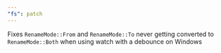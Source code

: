 ```yaml
---
"fs": patch
---
```


Fixes `RenameMode::From` and `RenameMode::To` never getting converted to `RenameMode::Both` when using watch with a debounce on Windows
